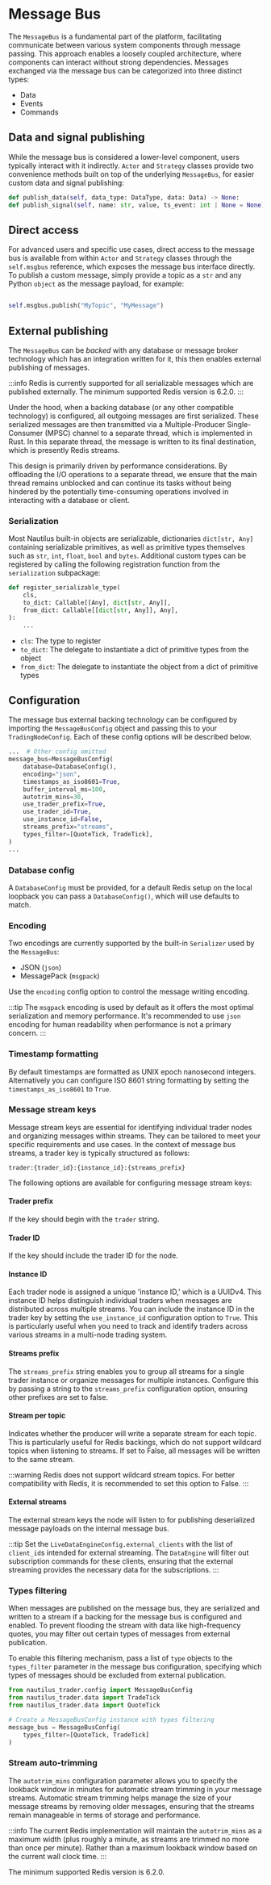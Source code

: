 # Message Bus

The `MessageBus` is a fundamental part of the platform, facilitating communicate between 
various system components through message passing. This approach enables a loosely coupled architecture,
where components can interact without strong dependencies. Messages exchanged via the message bus 
can be categorized into three distinct types:

- Data
- Events
- Commands

## Data and signal publishing

While the message bus is considered a lower-level component, users typically interact with it indirectly.
`Actor` and `Strategy` classes provide two convenience methods built on top of the underlying `MessageBus`, for
easier custom data and signal publishing:

```python
def publish_data(self, data_type: DataType, data: Data) -> None:
def publish_signal(self, name: str, value, ts_event: int | None = None) -> None:
```

## Direct access

For advanced users and specific use cases, direct access to the message bus is available from within `Actor` and `Strategy` 
classes through the `self.msgbus` reference, which exposes the message bus interface directly.
To publish a custom message, simply provide a topic as a `str` and any Python `object` as the message payload, for example:

```python

self.msgbus.publish("MyTopic", "MyMessage")
```

## External publishing

The `MessageBus` can be *backed* with any database or message broker technology which has an
integration written for it, this then enables external publishing of messages.

:::info
Redis is currently supported for all serializable messages which are published externally.
The minimum supported Redis version is 6.2.0.
:::

Under the hood, when a backing database (or any other compatible technology) is configured,
all outgoing messages are first serialized. These serialized messages are then transmitted via a 
Multiple-Producer Single-Consumer (MPSC) channel to a separate thread, which is implemented in Rust. 
In this separate thread, the message is written to its final destination, which is presently Redis streams.

This design is primarily driven by performance considerations. By offloading the I/O operations to a separate thread, 
we ensure that the main thread remains unblocked and can continue its tasks without being hindered by the potentially
time-consuming operations involved in interacting with a database or client.

### Serialization

Most Nautilus built-in objects are serializable, dictionaries `dict[str, Any]` containing serializable primitives, as well as primitive types themselves such as `str`, `int`, `float`, `bool` and `bytes`.
Additional custom types can be registered by calling the following registration function from the `serialization` subpackage:

```python
def register_serializable_type(
    cls,
    to_dict: Callable[[Any], dict[str, Any]],
    from_dict: Callable[[dict[str, Any]], Any],
):
    ...
```

- `cls`: The type to register
- `to_dict`: The delegate to instantiate a dict of primitive types from the object
- `from_dict`: The delegate to instantiate the object from a dict of primitive types

## Configuration

The message bus external backing technology can be configured by importing the `MessageBusConfig` object and passing this to
your `TradingNodeConfig`. Each of these config options will be described below.

```python
...  # Other config omitted
message_bus=MessageBusConfig(
    database=DatabaseConfig(),
    encoding="json",
    timestamps_as_iso8601=True,
    buffer_interval_ms=100,
    autotrim_mins=30,
    use_trader_prefix=True,
    use_trader_id=True,
    use_instance_id=False,
    streams_prefix="streams",
    types_filter=[QuoteTick, TradeTick],
)
...
```

### Database config
A `DatabaseConfig` must be provided, for a default Redis setup on the local
loopback you can pass a `DatabaseConfig()`, which will use defaults to match.

### Encoding

Two encodings are currently supported by the built-in `Serializer` used by the `MessageBus`:
- JSON (`json`)
- MessagePack (`msgpack`)

Use the `encoding` config option to control the message writing encoding.

:::tip
The `msgpack` encoding is used by default as it offers the most optimal serialization and memory performance.
It's recommended to use `json` encoding for human readability when performance is not a primary concern.
:::

### Timestamp formatting

By default timestamps are formatted as UNIX epoch nanosecond integers. Alternatively you can
configure ISO 8601 string formatting by setting the `timestamps_as_iso8601` to `True`.

### Message stream keys

Message stream keys are essential for identifying individual trader nodes and organizing messages within streams.
They can be tailored to meet your specific requirements and use cases. In the context of message bus streams, a trader key is typically structured as follows:

```
trader:{trader_id}:{instance_id}:{streams_prefix}
```

The following options are available for configuring message stream keys:

#### Trader prefix

If the key should begin with the `trader` string.

#### Trader ID

If the key should include the trader ID for the node.

#### Instance ID

Each trader node is assigned a unique 'instance ID,' which is a UUIDv4. This instance ID helps distinguish individual traders when messages 
are distributed across multiple streams. You can include the instance ID in the trader key by setting the `use_instance_id` configuration option to `True`.
This is particularly useful when you need to track and identify traders across various streams in a multi-node trading system.

#### Streams prefix

The `streams_prefix` string enables you to group all streams for a single trader instance or organize
messages for multiple instances. Configure this by passing a string to the `streams_prefix` configuration 
option, ensuring other prefixes are set to false.

#### Stream per topic

Indicates whether the producer will write a separate stream for each topic. This is particularly 
useful for Redis backings, which do not support wildcard topics when listening to streams. 
If set to False, all messages will be written to the same stream.

:::warning
Redis does not support wildcard stream topics. For better compatibility with Redis, it is recommended to set this option to False.
:::

#### External streams

The external stream keys the node will listen to for publishing deserialized message payloads on the internal message bus.

:::tip
Set the `LiveDataEngineConfig.external_clients` with the list of `client_id`s intended for external streaming.
The `DataEngine` will filter out subscription commands for these clients, ensuring that the external streaming provides the necessary data for the subscriptions.
:::

### Types filtering

When messages are published on the message bus, they are serialized and written to a stream if a backing
for the message bus is configured and enabled. To prevent flooding the stream with data like high-frequency 
quotes, you may filter out certain types of messages from external publication.

To enable this filtering mechanism, pass a list of `type` objects to the `types_filter` parameter in the message bus configuration, specifying which types of messages should be excluded from external publication.

```python
from nautilus_trader.config import MessageBusConfig
from nautilus_trader.data import TradeTick
from nautilus_trader.data import QuoteTick

# Create a MessageBusConfig instance with types filtering
message_bus = MessageBusConfig(
    types_filter=[QuoteTick, TradeTick]
)

```

### Stream auto-trimming

The `autotrim_mins` configuration parameter allows you to specify the lookback window in minutes for automatic stream trimming in your message streams.
Automatic stream trimming helps manage the size of your message streams by removing older messages, ensuring that the streams remain manageable in terms of storage and performance.

:::info
The current Redis implementation will maintain the `autotrim_mins` as a maximum width (plus roughly a minute, as streams are trimmed no more than once per minute).
Rather than a maximum lookback window based on the current wall clock time.
:::

The minimum supported Redis version is 6.2.0.

